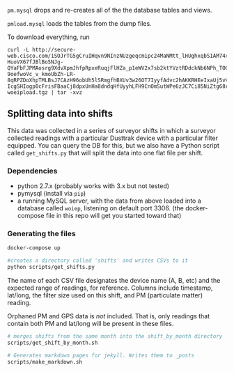 `pm.mysql` drops and re-creates all of the the database tables and views.

`pmload.mysql` loads the tables from the dump files.


To download everything, run

```
curl -L http://secure-web.cisco.com/1SOJrTG5gCruIHqvn9NInzNUzgeqcmipc24MaNMtt_lHUghxqbS1AM74xmJBKbWk9l2sUqg7VcpeBmmcn4t8Rj5wo5FWwgrvhmFnkq76nYGcuHuAln-HuoVX67fJBlBoSNJg-QYaFbFJPMAosrg9XdvXpmJhfpRpxeRuqjFlHZa_p1eWV2x7sb2ktYVztRDdckNb6NPh_TOQPJKObX-9oefwoVc_v_kmoUbZh-LR-8qRPZDoXhpTMLBsJ7CAzH96obUh5lSRmgfhBXUv3w26OT7IyyfAdvc2hAKKRHEeIxaUj5vVGyeAMMg0M7FBvqEAXDB7XLosYBNI_fcTV1tfTDjhgy6ltBUpSv1Quvd-IcgSHIogp0cFrisFBaaCj8dpxUnHa8dndqHfUyyhLFH9CnOmSutWPe6zJC7Ci85NiZtg68rJV28OWbNiDWZ549O9lED857JYS6Sg5w0eGljoC3A/http%3A%2F%2Fwww.paulaoki.com%2Ftmp%2F130614-woeipload.tgz | tar -xvz
```

## Splitting data into shifts

This data was collected in a series of surveyor shifts in which a surveyor collected readings with a particular Dusttrak device with a particular filter equipped. You can query the DB for this, but we also have a Python script called `get_shifts.py` that will split the data into one flat file per shift.


### Dependencies

- python 2.7.x (probably works with 3.x but not tested)
- pymysql (install via `pip`)
- a running MySQL server, with the data from above loaded into a database called `woiep`, listening on default port 3306. (the docker-compose file in this repo will get you started toward that)

### Generating the files


```bash
docker-compose up

#creates a directory called 'shifts' and writes CSVs to it
python scripts/get_shifts.py
```


The name of each CSV file designates the device name (A, B, etc) and the expected range of readings, for reference. Columns include timestamp, lat/long, the filter size used on this shift, and PM (particulate matter) reading.

Orphaned PM and GPS data is *not* included. That is, only readings that contain both PM and lat/long will be present in these files.



```bash
# merges shifts from the same month into the shift_by_month directory
scripts/get_shift_by_month.sh

# Generates markdown pages for jekyll. Writes them to _posts
scripts/make_markdown.sh
```

